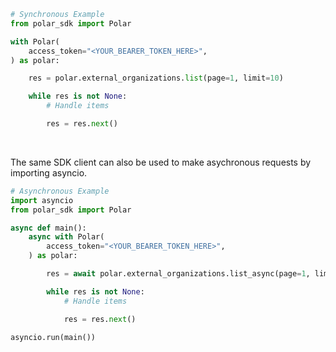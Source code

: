 <!-- Start SDK Example Usage [usage] -->
```python
# Synchronous Example
from polar_sdk import Polar

with Polar(
    access_token="<YOUR_BEARER_TOKEN_HERE>",
) as polar:

    res = polar.external_organizations.list(page=1, limit=10)

    while res is not None:
        # Handle items

        res = res.next()
```

</br>

The same SDK client can also be used to make asychronous requests by importing asyncio.
```python
# Asynchronous Example
import asyncio
from polar_sdk import Polar

async def main():
    async with Polar(
        access_token="<YOUR_BEARER_TOKEN_HERE>",
    ) as polar:

        res = await polar.external_organizations.list_async(page=1, limit=10)

        while res is not None:
            # Handle items

            res = res.next()

asyncio.run(main())
```
<!-- End SDK Example Usage [usage] -->